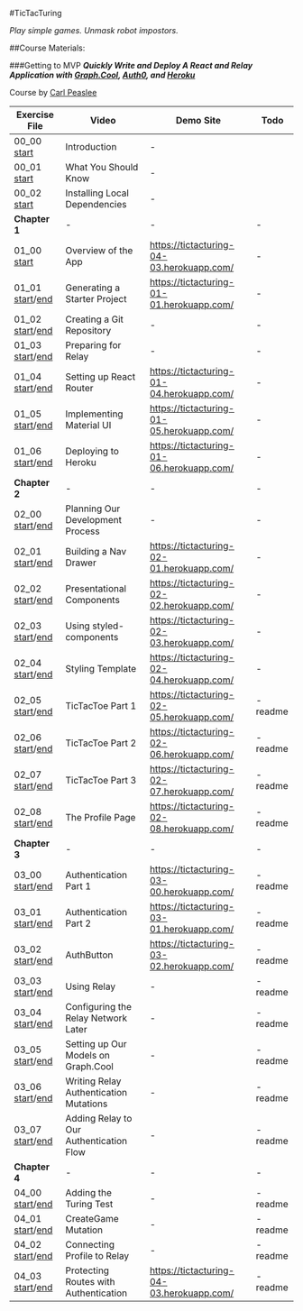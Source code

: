 #TicTacTuring

_Play simple games. Unmask robot impostors._

##Course Materials:

###Getting to MVP
_**Quickly Write and Deploy A React and Relay Application with [Graph.Cool](https://www.graph.cool/), [Auth0](https://auth0.com/), and [Heroku](https://www.heroku.com/)**_

Course by [Carl Peaslee](../../../../carlpeaslee)

| Exercise File | Video | Demo Site | Todo |
| ------------- | ----- | --------- | --- |
| 00_00 [start](../../tree/00_00_start) | Introduction | - |
| 00_01 [start](../../tree/00_01_start) | What You Should Know | - |
| 00_02 [start](../../tree/00_02_start) | Installing Local Dependencies | - |
| **Chapter 1** | - | - | - |
| 01_00 [start](../../tree/01_00_start) | Overview of the App | https://tictacturing-04-03.herokuapp.com/ | - |
| 01_01 [start](../../tree/01_01_start)/[end](../../tree/01_01_end) | Generating a Starter Project | https://tictacturing-01-01.herokuapp.com/ | - |
| 01_02 [start](../../tree/01_02_start)/[end](../../tree/01_02_end) | Creating a Git Repository | - | - |
| 01_03 [start](../../tree/01_03_start)/[end](../../tree/01_03_end) | Preparing for Relay | - | - |
| 01_04 [start](../../tree/01_04_start)/[end](../../tree/01_04_end) | Setting up React Router | https://tictacturing-01-04.herokuapp.com/ | - |
| 01_05 [start](../../tree/01_05_start)/[end](../../tree/01_05_end) | Implementing Material UI | https://tictacturing-01-05.herokuapp.com/ | - |
| 01_06 [start](../../tree/01_06_start)/[end](../../tree/01_06_end) | Deploying to Heroku | https://tictacturing-01-06.herokuapp.com/ | - |
| **Chapter 2** | - | - | - |
| 02_00 [start](../../tree/02_00_start)/[end](../../tree/02_00_end) | Planning Our Development Process | - | - |
| 02_01 [start](../../tree/02_01_start)/[end](../../tree/02_01_end) | Building a Nav Drawer | https://tictacturing-02-01.herokuapp.com/ | - |
| 02_02 [start](../../tree/02_02_start)/[end](../../tree/02_02_end) | Presentational Components | https://tictacturing-02-02.herokuapp.com/ | - |
| 02_03 [start](../../tree/02_03_start)/[end](../../tree/02_03_end) | Using styled-components | https://tictacturing-02-03.herokuapp.com/ | - |
| 02_04 [start](../../tree/02_04_start)/[end](../../tree/02_04_end) | Styling Template | https://tictacturing-02-04.herokuapp.com/ | - |
| 02_05 [start](../../tree/02_05_start)/[end](../../tree/02_05_end) | TicTacToe Part 1 | https://tictacturing-02-05.herokuapp.com/ | -readme |
| 02_06 [start](../../tree/02_06_start)/[end](../../tree/02_06_end) | TicTacToe Part 2 | https://tictacturing-02-06.herokuapp.com/ | -readme |
| 02_07 [start](../../tree/02_07_start)/[end](../../tree/02_07_end) | TicTacToe Part 3 | https://tictacturing-02-07.herokuapp.com/ | -readme |
| 02_08 [start](../../tree/02_08_start)/[end](../../tree/02_08_end) | The Profile Page | https://tictacturing-02-08.herokuapp.com/ | -readme |
| **Chapter 3** | - | - | - |
| 03_00 [start](../../tree/03_00_start)/[end](../../tree/03_00_end) | Authentication Part 1 | https://tictacturing-03-00.herokuapp.com/ | -readme |
| 03_01 [start](../../tree/03_01_start)/[end](../../tree/03_01_end) | Authentication Part 2 | https://tictacturing-03-01.herokuapp.com/ | -readme |
| 03_02 [start](../../tree/03_02_start)/[end](../../tree/03_02_end) | AuthButton | https://tictacturing-03-02.herokuapp.com/ | -readme |
| 03_03 [start](../../tree/03_03_start)/[end](../../tree/03_03_end) | Using Relay | - | -readme |
| 03_04 [start](../../tree/03_04_start)/[end](../../tree/03_04_end) | Configuring the Relay Network Later | - | -readme |
| 03_05 [start](../../tree/03_05_start)/[end](../../tree/03_05_end) | Setting up Our Models on Graph.Cool | - | -readme |
| 03_06 [start](../../tree/03_06_start)/[end](../../tree/03_06_end) | Writing Relay Authentication Mutations | - | -readme |
| 03_07 [start](../../tree/03_07_start)/[end](../../tree/03_07_end) | Adding Relay to Our Authentication Flow | - | -readme |
| **Chapter 4** | - | - | - |
| 04_00 [start](../../tree/04_00_start)/[end](../../tree/04_00_end) | Adding the Turing Test | - | -readme |
| 04_01 [start](../../tree/04_01_start)/[end](../../tree/04_01_end) | CreateGame Mutation | - | -readme |
| 04_02 [start](../../tree/04_02_start)/[end](../../tree/04_02_end) | Connecting Profile to Relay | - | -readme |
| 04_03 [start](../../tree/04_03_start)/[end](../../tree/04_03_end) | Protecting Routes with Authentication | https://tictacturing-04-03.herokuapp.com/ | -readme |

